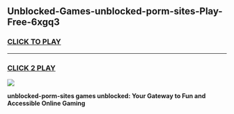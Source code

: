 
## Unblocked-Games-unblocked-porm-sites-Play-Free-6xgq3
<h3>
<a href="https://premium76.site?title=unblocked-porm-sites&ref=18A1">CLICK TO PLAY</a></h3>
<hr>

<h3>
<a href="https://premium76.site?title=unblocked-porm-sites&ref=18A1">CLICK 2 PLAY</a>
  
</h3>

<a href="https://premium76.site?title=unblocked-porm-sites&ref=18A1"><img src="https://clearcache.store/games.png"></a>


**unblocked-porm-sites games unblocked: Your Gateway to Fun and Accessible Online Gaming**
